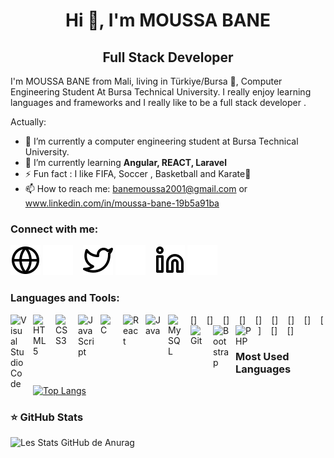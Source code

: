 <h1 align="center">Hi 👋, I'm MOUSSA BANE</h1>
<h2 align="center">Full Stack Developer</h2>
I'm MOUSSA BANE from Mali, living in Türkiye/Bursa 🌴, Computer Engineering Student At Bursa Technical University. I really enjoy learning languages and frameworks and I really like to be a full stack developer . 

<!--
**MoussaBane/MoussaBane** is a ✨ _special_ ✨ repository because its `README.md` (this file) appears on your GitHub profile.
-->
Actually:

- 🔭 I’m currently a computer engineering student at Bursa Technical University.
- 🌱 I’m currently learning **Angular, REACT, Laravel**
- ⚡ Fun fact : I like FIFA, Soccer , Basketball and Karate🥋 
- 📫 How to reach me: banemoussa2001@gmail.com or www.linkedin.com/in/moussa-bane-19b5a91ba 



### Connect with me:

[![img_contact](./img/globe-light.svg)](https://moussabane.com#gh-light-mode-only)
[![img_contact](./img/globe-dark.svg)](https://moussabane.com#gh-dark-mode-only)
&nbsp;&nbsp;
[![img_contact](./img/twitter-light.svg)](https://twitter.com/banemoussa2001#gh-light-mode-only)
[![img_contact](./img/twitter-dark.svg)](https://twitter.com/banemoussa2001#gh-dark-mode-only)
&nbsp;&nbsp; 
[![img_contact](./img/linkedin-light.svg)](https://www.linkedin.com/in/moussa-bane-19b5a91ba/#gh-light-mode-only)
[![img_contact](./img/linkedin-dark.svg)](https://www.linkedin.com/in/moussa-bane-19b5a91ba/#gh-dark-mode-only)


### Languages and Tools:

[<img align="left" alt="Visual Studio Code" width="26px" src="https://cdn.jsdelivr.net/gh/devicons/devicon/icons/vscode/vscode-original.svg" style="padding-right:10px;" />]
&nbsp;&nbsp;
[<img align="left" alt="HTML5" width="26px" src="https://cdn.jsdelivr.net/gh/devicons/devicon/icons/html5/html5-original.svg" style="padding-right:10px;" />]
&nbsp;&nbsp;
[<img align="left" alt="CSS3" width="26px" src="https://cdn.jsdelivr.net/gh/devicons/devicon/icons/css3/css3-original.svg" style="padding-right:10px;" />]
&nbsp;&nbsp;
[<img align="left" alt="JavaScript" width="26px" src="https://cdn.jsdelivr.net/gh/devicons/devicon/icons/javascript/javascript-original.svg" style="padding-right:10px;" />]
&nbsp;&nbsp;
[<img align="left" alt="C" width="26px" src="https://cdn.jsdelivr.net/gh/devicons/devicon/icons/c/c-original.svg" style="padding-right:10px;" />]
&nbsp;&nbsp;
[<img align="left" alt="React" width="26px" src="https://cdn.jsdelivr.net/gh/devicons/devicon/icons/react/react-original.svg" style="padding-right:10px;" />]
&nbsp;&nbsp;
[<img align="left" alt="Java" width="26px" src="https://cdn.jsdelivr.net/gh/devicons/devicon/icons/java/java-original.svg" style="padding-right:10px;" />]
&nbsp;&nbsp;
[<img align="left" alt="MySQL" width="26px" src="https://cdn.jsdelivr.net/gh/devicons/devicon/icons/mysql/mysql-original.svg" style="padding-right:10px;" />]
&nbsp;&nbsp;
[<img align="left" alt="Git" width="26px" src="https://cdn.jsdelivr.net/gh/devicons/devicon/icons/git/git-original.svg" style="padding-right:10px;" />]
&nbsp;&nbsp;
[<img align="left" alt="Bootstrap" width="26px" src="https://cdn.jsdelivr.net/gh/devicons/devicon/icons/bootstrap/bootstrap-original.svg" style="padding-right:10px;" />]
&nbsp;&nbsp;
[<img align="left" alt="PHP" width="26px" src="https://cdn.jsdelivr.net/gh/devicons/devicon/icons/php/php-original.svg" style="padding-right:10px;" />]





### Most Used Languages

[![Top Langs](https://github-readme-stats.vercel.app/api/top-langs/?username=moussabane&hide_progress=true)](https://github.com/anuraghazra/github-readme-stats)



### ⭐ GitHub Stats      

![Les Stats GitHub de Anurag](https://github-readme-stats.vercel.app/api?username=moussabane&show_icons=true&theme=radical&hide=contribs,prs)






